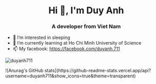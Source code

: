 <h1 align="center">Hi 👋, I'm Duy Anh</h1>
<h3 align="center">A developer from Viet Nam</h3> 

- 👀 I’m interested in sleeping
- 🌱 I’m currently learning at Ho Chi Minh University of Science
- 📫 My facebook: https://facebook.com/duyanh.711

<p><img align="center" src="https://github-readme-streak-stats.herokuapp.com/?user=duyanh711&" alt="duyanh711" /></p>
![Anurag's GitHub stats](https://github-readme-stats.vercel.app/api?username=duyanh711&show_icons=true&theme=transparent)
